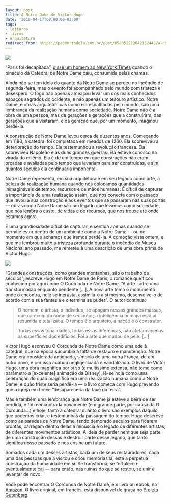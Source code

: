 ```yaml
---
layout: post
title: A Notre Dame de Victor Hugo
date: '2019-04-17T00:00:00-03:00'
tags:
- leituras
- livros
- arquitetura
redirect_from: https://paomortadela.com.br/post/658052212642152448/a-notre-dame-de-victor-hugo
---
```

![](https://64.media.tumblr.com/0b075d0429d05eb8a80a51a5f30ea881/00e7ee16f1bc862b-64/s540x810/7e0a90e1f3af0556b8adb3ee43365794e1f33016.png)

“Paris foi decapitada”, [disse um homem ao New York Times](https://www.nytimes.com/2019/04/15/world/europe/notre-dame-fire.html) quando o pináculo da Catedral de Notre Dame caiu, consumida pelas chamas.

Ainda não se tem ideia do quanto da Notre Dame se perdeu no incêndio de segunda-feira, mas o evento foi acompanhado pelo mundo com tristeza e desespero. O fogo não apenas ameaçou levar um dos mais conhecidos espaços sagrados do ocidente, e não apenas um tesouro artístico. Notre Dame, e obras arquitetônicas como ela espalhadas pelo mundo, são uma lembrança da realização humana como sociedade. Notre Dame não é a obra de uma pessoa, mas de gerações e gerações que a construíram, das gerações que a visitaram, e da geração que, por um momento, imaginou perdê-la.

A construção de Notre Dame levou cerca de duzentos anos. Começando em 1180, a catedral foi completada em meados de 1260. Ela sobreviveu à deterioração do tempo. Ela testemunhou a revolução francesa. Ela sobreviveu Napoleão e as duas grandes guerras. Ela esteve conosco na virada do milênio. Ela é de um tempo em que construções não eram orçadas e avaliadas pelo tempo que levariam para ser construídas, e sim quantos séculos ela continuaria imponente.

Notre Dame representa, em sua arquitetura e em seu legado como arte, a beleza da realização humana quando nós colocamos quantidades inimagináveis de tempo, recursos e de mãos humanas. É difícil de capturar a importância de uma realização assim, que nos conecta com o passado que levou à sua construção e aos eventos que se passaram nas suas portas — obras como Notre Dame são um legado que levamos como sociedade, que nos lembra o custo, de vidas e de recursos, que nos trouxe até onde estamos agora.

É uma grandiosidade difícil de capturar, e sentida apenas quando se permite estar dentro de um ambiente como a Notre Dame — ou no momento em que achamos que iremos perdê-la. A comoção vista ontem, e que me lembrou muito a tristeza profunda durante o incêndio do Museu Nacional ano passado, me remeteu à uma descrição de uma obra prima de Victor Hugo.

![](https://64.media.tumblr.com/6310deeccdb07ac5c3b6fed02183e99b/00e7ee16f1bc862b-1f/s540x810/0d644f186927af68cc346313c8e801ae37d8f2ed.png)

“Grandes construções, como grandes montanhas, são o trabalho de séculos”, escreve Hugo em Notre Dame de Paris, o romance que ficou conhecido por aqui como O Corcunda de Notre Dame. “A arte &nbsp;sofre uma transformação enquanto pendente […]. A nova arte toma o monumento onde o encontra, nele se incrusta, assimila-o a si mesmo, desenvolve-o de acordo com a sua fantasia e o termina se puder”. O autor continua:

> O homem, o artista, o indivíduo, se apagam nessas grandes massas, que carecem do nome de seu autor; a inteligência humana está aí resumida e totalizada. O tempo é o arquiteto, a nação é o construtor.
> 
> Todas essas tonalidades, todas essas diferenças, não afetam apenas as superfícies dos edifícios. Foi a arte que mudou de pele. […]

Victor Hugo escreveu O Corcunda de Notre Dame como uma ode à catedral, que na época sucumbia à falta de restauro e manutenção. Notre Dame era considerada antiquada, símbolo de uma outra França, de um outro povo, e por isso acabou negligenciada e vandalizada. O livro de Victor Hugo, uma obra magnífica por si só (e muitíssimo extensa, não tome como parâmetro a [excelente] animação da Disney), lê-se hoje como uma celebração do quão magnífica era uma realização humana como a Notre Dame, e quão triste seria perdê-la — o livro começa com Hugo prevendo que a igreja em breve “desapareceria da face da terra”.

Mas é também uma lembrança que Notre Dame já esteve à beira de ser perdida, e foi reencontrada novamente (em grande parte, por causa da O Corcunda…) e hoje, tanto a catedral quanto o livro são exemplos daquilo que podemos criar, e testemunhas da passagem do tempo. Hugo descreve como as paredes de Notre Dame, tendo demorado séculos para ficarem prontas, carregam dentro delas a minúscia e o legado de diferentes artistas, de diferentes movimentos artísticos. A ideia de perder nem que seja parte de uma construção dessas é destruir parte desse legado, que tanto significa nosso passado e nos ensina um futuro.

Somados cada um desses artistas, cada um de seus restauradores, cada uma das pessoas que a visitou e criou memórias lá, está a perpétua construção da humanidade em si. Se transforma, se fortalece e eventualmente cai — para então, nas ruínas do que se restou, se unir e levantar de novo.

Você pode encontrar O Corcunda de Notre Dame, em livro ou ebook, na [Amazon](https://www.amazon.com.br/Corcunda-Notre-Dame-Cole%C3%A7%C3%A3o-Cl%C3%A1ssicos/dp/8537810886/ref=sr_1_4?__mk_pt_BR=%C3%85M%C3%85%C5%BD%C3%95%C3%91&keywords=notre+dame+de+paris&qid=1555462631&s=gateway&sr=8-4). O livro original, em francês, está disponível de graça no [Projeto Gutenberg](http://www.gutenberg.org/ebooks/19657).

